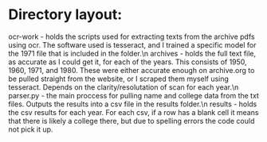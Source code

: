 # Directory layout:

 ocr-work - holds the scripts used for extracting texts from the archive pdfs using ocr. The software used is tesseract, and I trained a specific model for the 1971 file that is included in the folder.\n
 archives - holds the full text file, as accurate as I could get it, for each of the years. This consists of 1950, 1960, 1971, and 1980. These were either accurate enough on archive.org to be pulled straight from the website, or I scraped them myself using tesseract. Depends on the clarity/resolutation of scan for each year.\n
 parser.py - the main proccess for pulling name and college data from the txt files. Outputs the results into a csv file in the results folder.\n
 results - holds the csv results for each year. For each csv, if a row has a blank cell it means that there is likely a college there, but due to spelling errors the code could not pick it up.
 
